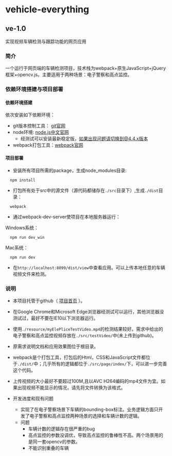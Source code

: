 # vehicle-everything

## ve-1.0

实现视频车辆检测与跟踪功能的网页应用

### 简介

一个运行于网页端的车辆检测项目，技术栈为webpack+原生JavaScript+jQuery框架+opencv.js。主要适用于两种场景：电子警察和高点监控。

### 依赖环境搭建与项目部署

#### 依赖环境搭建

依次安装如下依赖环境：

- git版本控制工具： [git官网](https://git-scm.com/)
- node环境: [node.js中文官网](https://nodejs.org/zh-cn/)
  - 经测试可以安装最新稳定版，如果出现问题请切换到@4.4.x版本
- webpack打包工具：[webpack官网](https://www.webpackjs.com/)

#### 项目部署

- 安装所有项目所需的package，生成node_modules目录:

```
  npm install
```

- 打包所有处于src中的源文件（源代码都储存在`./src`目录下）,生成`./dist`目录：

```
  webpack
```

- 通过webpack-dev-server使项目在本地服务器运行：

Windows系统：

```
  npm run dev_win
```

Mac系统：

```
  npm run dev
```

- 在`http://localhost:8099/dist/view`中查看应用。可以上传本地任意的车辆视频文件来检测。

### 说明

- 本项目托管于github（ [项目首页](https://github.com/Moltemort/vehicle-everything) ）。

- 在Google Chrome和Microsoft Edge浏览器经测试可以运行，其他浏览器没测试过，最好不要在IE10以下浏览器运行。
- 使用`./resource/myElePliceTestVideo.mp4`的检测结果较好。需求中给出的电子警察和高点监控视频存放在`./src/testVideo/`中(未上传到github)。
- 原需求说明文档和应用效果图位于根目录。
- webpack是个打包工具，打包后的Html，CSS和JavaScript文件都位于`./dist/`中；几乎所有的逻辑都位于`./src/page/index/`下，可以进一步完善这个代码。
- 上传视频的大小最好不要超过100M,且以AVC H264编码的mp4文件为宜。如果出现视频不能显示的情况，请先将文件转换为该格式。
- 开发进度和现有问题
  - 实现了在电子警察场景下车辆的bounding-box标注。业务逻辑方面只开发了电子警察和高点监控两种场景的选择和车辆计数的逻辑。
  - 问题
    - 车辆计数的逻辑存在很严重的bug
    - 高点监控的参数没调优，导致高点监控的鲁棒性不高。两个场景用的是同一套opencv的参数。
    - 不能识别重叠的车辆

